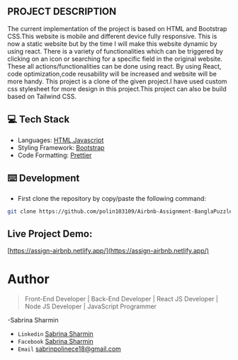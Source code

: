## PROJECT DESCRIPTION

The current implementation of the project is based on HTML and Bootstrap CSS.This website is mobile and different device fully responsive. This is now a static website but by the time I will make this website dynamic by using react. There is a variety of functionalities which can be triggered by clicking on an icon or searching for a specific field in the original website. These all actions/functionalities can be done using react. By using React, code optimization,code reusability will be increased and website will be more handy. This project is a clone of the given project.I have used custom css stylesheet for more design in this project.This project can also be build based on Tailwind CSS.

## 💻 Tech Stack

- Languages: [HTML,Javascript](https://www.w3schools.com/html/)
- Styling Framework: [Bootstrap](https://getbootstrap.com/)
- Code Formatting: [Prettier](https://prettier.io/)

## ⌨️ Development

- First clone the repository by copy/paste the following command:

```bash
git clone https://github.com/polin103109/Airbnb-Assignment-BanglaPuzzle.git
```

## Live Project Demo:

[https://assign-airbnb.netlify.app/](https://assign-airbnb.netlify.app/)

# Author

> Front-End Developer | Back-End Developer | React JS Developer | Node JS Developer | JavaScript Programmer

-Sabrina Sharmin

- `Linkedin` [Sabrina Sharmin](https://www.linkedin.com/in/sabrina-sharmin-937a441a7/)
- `Facebook` [Sabrina Sharmin](https://www.facebook.com/sharmin.polin/)
- `Email` [sabrinpolinece18@gmail.com](sabrinapolinece18@gmail.com)
